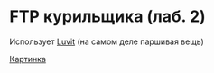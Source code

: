 # FTP курильщика (лаб. 2)
Использует [Luvit](https://luvit.io/)
(на самом деле паршивая вещь)

[Картинка](https://i.imgur.com/2SNpu4L.png)